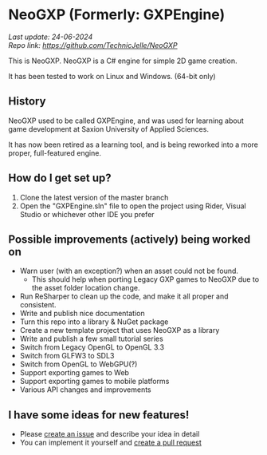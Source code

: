 # NeoGXP (Formerly: GXPEngine)
_Last update: 24-06-2024_  
_Repo link: https://github.com/TechnicJelle/NeoGXP_

This is NeoGXP. NeoGXP is a C# engine for simple 2D game creation.

It has been tested to work on Linux and Windows. (64-bit only)

## History
NeoGXP used to be called GXPEngine, and was used for learning about game development
at Saxion University of Applied Sciences.

It has now been retired as a learning tool, and is being reworked into a more
proper, full-featured engine.

## How do I get set up?
1. Clone the latest version of the master branch
2. Open the "GXPEngine.sln" file to open the project using Rider, Visual Studio or whichever other IDE you prefer

## Possible improvements (actively) being worked on
- Warn user (with an exception?) when an asset could not be found.
  - This should help when porting Legacy GXP games to NeoGXP due to the asset folder location change.
- Run ReSharper to clean up the code, and make it all proper and consistent. 
- Write and publish nice documentation
- Turn this repo into a library & NuGet package
- Create a new template project that uses NeoGXP as a library
- Write and publish a few small tutorial series
- Switch from Legacy OpenGL to OpenGL 3.3
- Switch from GLFW3 to SDL3
- Switch from OpenGL to WebGPU(?)
- Support exporting games to Web
- Support exporting games to mobile platforms
- Various API changes and improvements

## I have some ideas for new features!
- Please [create an issue](https://github.com/TechnicJelle/NeoGXP/issues) and describe your idea in detail
- You can implement it yourself and [create a pull request](https://github.com/TechnicJelle/NeoGXP/fork)
